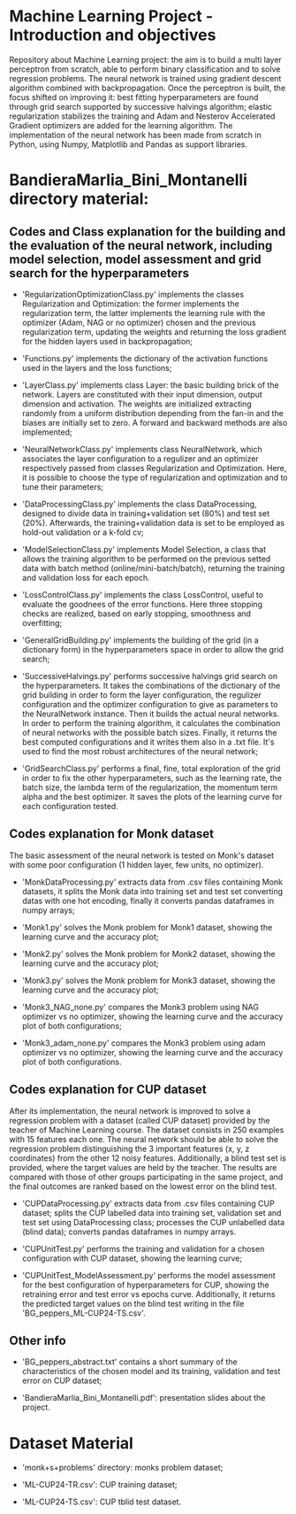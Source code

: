 # Machine Learning Project - Introduction and objectives

Repository about Machine Learning project: the aim is to build a multi layer perceptron from scratch, able to perform binary classification and to solve regression problems.
The neural network is trained using gradient descent algorithm combined with backpropagation.
Once the perceptron is built, the focus shifted on improving it: best fitting hyperparameters are found through grid search supported by successive halvings algorithm; elastic regularization stabilizes the training and Adam and Nesterov Accelerated Gradient optimizers are added for the learning algorithm.
The implementation of the neural network has been made from scratch in Python, using Numpy, Matplotlib and Pandas as support libraries.

# BandieraMarlia_Bini_Montanelli directory material:

## Codes and Class explanation for the building and the evaluation of the neural network, including model selection, model assessment and grid search for the hyperparameters

- 'RegularizationOptimizationClass.py' implements the classes Regularization and Optimization: the former implements the regularization term, the latter implements the learning rule with the optimizer (Adam, NAG or no optimizer) chosen and the previous regularization term, updating the weights and returning the loss gradient for the hidden layers used in backpropagation; 

- 'Functions.py' implements the dictionary of the activation functions used in the layers and the loss functions;

- 'LayerClass.py' implements class Layer: the basic building brick of the network. 
Layers are constituted with their input dimension, output dimension and activation. The weights are initialized extracting randomly from a uniform distribution depending from the fan-in and the biases are initially set to zero. A forward and backward methods are also implemented;

- 'NeuralNetworkClass.py' implements class NeuralNetwork, which associates the layer configuration to a regulizer and an optimizer respectively passed from classes Regularization and Optimization. Here, it is possible to choose the type of regularization and optimization and to tune their parameters;

- 'DataProcessingClass.py' implements the class DataProcessing, designed to divide data in training+validation set (80%) and test set (20%). Afterwards, the training+validation data is set to be employed as hold-out validation or a k-fold cv;

- 'ModelSelectionClass.py' implements Model Selection, a class that allows the training algorithm to be performed on the previous setted data with batch method (online/mini-batch/batch), returning the training and validation loss for each epoch.

- 'LossControlClass.py' implements the class LossControl, useful to evaluate the goodnees of the error functions. Here three stopping checks are realized, based on early stopping, smoothness and overfitting;

- 'GeneralGridBuilding.py' implements the building of the grid (in a dictionary form) in the hyperparameters space in order to allow the grid search;

- 'SuccessiveHalvings.py' performs successive halvings grid search on the hyperparameters. It takes the combinations of the dictionary of the grid building in order to form the layer configuration, the regulizer configuration and the optimizer configuration to give as parameters to the NeuralNetwork instance. Then it builds the actual neural networks. 
In order to perform the training algorithm, it calculates the combination of neural networks with the possible batch sizes. Finally, it returns the best computed configurations and it writes them also in a .txt file.
It's used to find the most robust architectures of the neural network;

- 'GridSearchClass.py' performs a final, fine, total exploration of the grid  in order to fix the other hyperparameters, such as the learning rate, the batch size, the lambda term of the regularization, the momentum term alpha and the best optimizer.
It saves the plots of the learning curve for each configuration tested. 

## Codes explanation for Monk dataset

The basic assessment of the neural network is tested on Monk's dataset with some poor configuration (1 hidden layer, few units, no optimizer).

- 'MonkDataProcessing.py' extracts data from .csv files containing Monk datasets, it splits the Monk data into training set and test set converting datas with one hot encoding, finally it converts pandas dataframes in numpy arrays;

- 'Monk1.py' solves the Monk problem for Monk1 dataset, showing the learning curve and the accuracy plot;

- 'Monk2.py' solves the Monk problem for Monk2 dataset, showing the learning curve and the accuracy plot;

- 'Monk3.py' solves the Monk problem for Monk3 dataset, showing the learning curve and the accuracy plot;

- 'Monk3_NAG_none.py' compares the Monk3 problem using NAG optimizer vs no optimizer, showing the learning curve and the accuracy plot of both configurations;

- 'Monk3_adam_none.py' compares the Monk3 problem using adam optimizer vs no optimizer, showing the learning curve and the accuracy plot of both configurations.

## Codes explanation for CUP dataset

After its implementation, the neural network is improved to solve a regression problem with a dataset (called CUP dataset) provided by the teacher of Machine Learning course. The dataset consists in 250 examples with 15 features each one. The neural network should be able to solve the regression problem distinguishing the 3 important features (x, y, z coordinates) from the other 12 noisy features. Additionally, a blind test set is provided, where the target values are held by the teacher. The results are compared with those of other groups participating in the same project, and the final outcomes are ranked based on the lowest error on the blind test.

- 'CUPDataProcessing.py' extracts data from .csv files containing CUP dataset; splits the CUP labelled data into training set, validation set and test set using DataProcessing class; processes the CUP unlabelled data (blind data); converts pandas dataframes in numpy arrays.

- 'CUPUnitTest.py' performs the training and validation for a chosen configuration with CUP dataset, showing the learning curve;

- 'CUPUnitTest_ModelAssessment.py' performs the model assessment for the best configuration of hyperparameters for CUP, showing the retraining error and test error vs epochs curve. Additionally, it returns the predicted target values on the blind test writing in the file 'BG_peppers_ML-CUP24-TS.csv'.

## Other info

- 'BG_peppers_abstract.txt' contains a short summary of the characteristics of the chosen model and its training, validation and test error on CUP dataset;

- 'BandieraMarlia_Bini_Montanelli.pdf': presentation slides about the project. 

# Dataset Material

- 'monk+s+problems' directory: monks problem dataset;

- 'ML-CUP24-TR.csv': CUP training dataset;

- 'ML-CUP24-TS.csv': CUP tblid test dataset.



